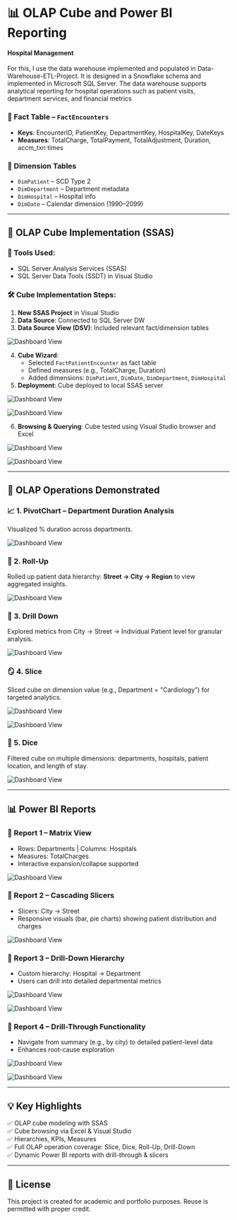 # 📊 OLAP Cube and Power BI Reporting 

#### Hospital Management
For this, I use the data warehouse implemented and populated in Data-Warehouse-ETL-Project. It is designed in a Snowflake schema and implemented in Microsoft SQL Server. The data warehouse supports analytical reporting for hospital operations such as patient visits, department services, and financial metrics

### 🧾 Fact Table – `FactEncounters`
- **Keys**: EncounterID, PatientKey, DepartmentKey, HospitalKey, DateKeys
- **Measures**: TotalCharge, TotalPayment, TotalAdjustment, Duration, accm_txn times

### 📘 Dimension Tables
- `DimPatient` – SCD Type 2
- `DimDepartment` – Department metadata
- `DimHospital` – Hospital info
- `DimDate` – Calendar dimension (1990–2099)

---

## 🧮 OLAP Cube Implementation (SSAS)

### 🔧 Tools Used:
- SQL Server Analysis Services (SSAS)
- SQL Server Data Tools (SSDT) in Visual Studio

### 🛠️ Cube Implementation Steps:
1. **New SSAS Project** in Visual Studio
2. **Data Source**: Connected to SQL Server DW
3. **Data Source View (DSV)**: Included relevant fact/dimension tables

![Dashboard View](Screenshots/DSV.png)
 
4. **Cube Wizard**:
   - Selected `FactPatientEncounter` as fact table
   - Defined measures (e.g., TotalCharge, Duration)
   - Added dimensions: `DimPatient`, `DimDate`, `DimDepartment`, `DimHospital`
5. **Deployment**: Cube deployed to local SSAS server

  ![Dashboard View](Screenshots/cube.png)

  ![Dashboard View](Screenshots/deploy_cube.png)

6. **Browsing & Querying**: Cube tested using Visual Studio browser and Excel

![Dashboard View](Screenshots/Hierarchy.png)

![Dashboard View](Screenshots/KPI2.png)

---

## 🧪 OLAP Operations Demonstrated

### 📈 1. PivotChart – Department Duration Analysis
Visualized % duration across departments.  

![Dashboard View](Screenshots/pivot.png)

### 🧮 2. Roll-Up
Rolled up patient data hierarchy: **Street → City → Region** to view aggregated insights.

![Dashboard View](Screenshots/roll-up.png)

### 🔎 3. Drill Down
Explored metrics from City → Street → Individual Patient level for granular analysis.

![Dashboard View](Screenshots/drill-down.png)

### 🪞 4. Slice
Sliced cube on dimension value (e.g., Department = "Cardiology") for targeted analytics.

![Dashboard View](Screenshots/slice_1.png)

![Dashboard View](Screenshots/slice_2.png)

### 🎲 5. Dice
Filtered cube on multiple dimensions: departments, hospitals, patient location, and length of stay.

![Dashboard View](Screenshots/dice.png)

---

## 📊 Power BI Reports

### 📌 Report 1 – Matrix View
- Rows: Departments | Columns: Hospitals
- Measures: TotalCharges
- Interactive expansion/collapse supported

![Dashboard View](Screenshots/report.png)

### 📌 Report 2 – Cascading Slicers
- Slicers: City → Street
- Responsive visuals (bar, pie charts) showing patient distribution and charges

![Dashboard View](Screenshots/report1.png)

### 📌 Report 3 – Drill-Down Hierarchy
- Custom hierarchy: Hospital → Department
- Users can drill into detailed departmental metrics

![Dashboard View](Screenshots/report3.1.png)

![Dashboard View](Screenshots/report3.2.png)

### 📌 Report 4 – Drill-Through Functionality
- Navigate from summary (e.g., by city) to detailed patient-level data
- Enhances root-cause exploration

![Dashboard View](Screenshots/report4.1.png)

![Dashboard View](Screenshots/report4.2.png)

---

## 💡 Key Highlights

✅ OLAP cube modeling with SSAS  
✅ Cube browsing via Excel & Visual Studio  
✅ Hierarchies, KPIs, Measures  
✅ Full OLAP operation coverage: Slice, Dice, Roll-Up, Drill-Down  
✅ Dynamic Power BI reports with drill-through & slicers

---

## 📜 License

This project is created for academic and portfolio purposes. Reuse is permitted with proper credit.

